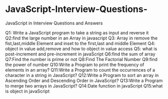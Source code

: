 # JavaScript-Interview-Questions-
JavaScript in Interview Questions and Answers 


Q1: Write a JavaScript program to take a string as input and reverse it
Q2:find the large number in an Array in javascript 
Q3: Array in remove the fist,last,middle Element and inset to the first,last and middle Element
Q4: object in value add,remove and how to object in value access
Q5: what is post-increment and pre-increment in javaScript
Q6:find the sum of array
Q7:Find the number is prime or not
Q8:Find The Factorial Number 
Q9:find the power of number
Q10:Write a Program to print the frequency of elements in an array?
Q11:Write a Program to count the occurrences of a character in a string in JavaScript?
Q12:Write a Program to sort an array in Ascending Order and Descending Order in JavaScript?
Q13:Write a Program to merge two arrays in JavaScript?
Q14:Date function in javaScript
Q15:what is object  in javaScript
